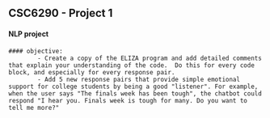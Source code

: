 ## CSC6290 - Project 1
 #### NLP project
    #### objective:
            - Create a copy of the ELIZA program and add detailed comments that explain your understanding of the code.  Do this for every code block, and especially for every response pair. 
            - Add 5 new response pairs that provide simple emotional support for college students by being a good "listener". For example, when the user says "The finals week has been tough", the chatbot could respond "I hear you. Finals week is tough for many. Do you want to tell me more?" 